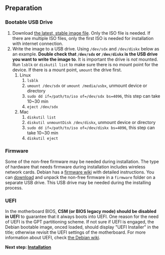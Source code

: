 ## Preparation

### Bootable USB Drive

1. Download [the latest, stable image file](http://www.debian.org/CD/http-ftp/#stable). Only the ISO file is needed. If there are multiple ISO files, only the first ISO is needed for installation with internet connection.
2. Write the image to a USB drive. Using `/dev/sdx` and `/dev/diskx` below as an example. **Double check that `/dev/sdx` or `/dev/diskx` is the USB drive you want to write the image to**. It is important the drive is _not_ mounted. Run `lsblk` or `diskutil list` to make sure there is no mount point for the device. If there is a mount point, `umount` the drive first.
    1. Linux
        1. `lsblk`
        2. `umount /dev/sdx` or `umount /media/usbx`, unmount device or directory
        3. `sudo dd if=/path/to/iso of=/dev/sdx bs=4096`, this step can take 10~30 min
        4. `eject /dev/sdx`
    2. Mac
        1. `diskutil list`
        2. `diskutil unmountDisk /dev/diskx`, unmount device or directory
        3. `sudo dd if=/path/to/iso of=/dev/diskx bs=4096`, this step can take 10~30 min
        4. `diskutil eject`

### Firmware

Some of the non-free firmware may be needed during installation. The type of hardware that needs firmware during installation includes wireless network cards. Debian has a [firmware wiki](https://wiki.debian.org/Firmware) with detailed instructions. You can [download](http://cdimage.debian.org/cdimage/unofficial/non-free/firmware/) and unpack the non-free firmware in a `firmware` folder on a separate USB drive. This USB drive may be needed during the installing process.

### UEFI

In the motherboard BIOS, **CSM (or BIOS legacy mode) should be disabled in UEFI** to guarantee that it always boots into UEFI. One reason for the need of UEFI is the GPT partitioning scheme. If not sure if UEFI is engaged, the Debian bootable image, onced loaded, should display "UEFI Installer" in the title; otherwise revisit the UEFI settings of the motherboard. For more information about UEFI, check [the Debian wiki](https://wiki.debian.org/UEFI). 


**Next step: [Installation](0200-install.md)**
